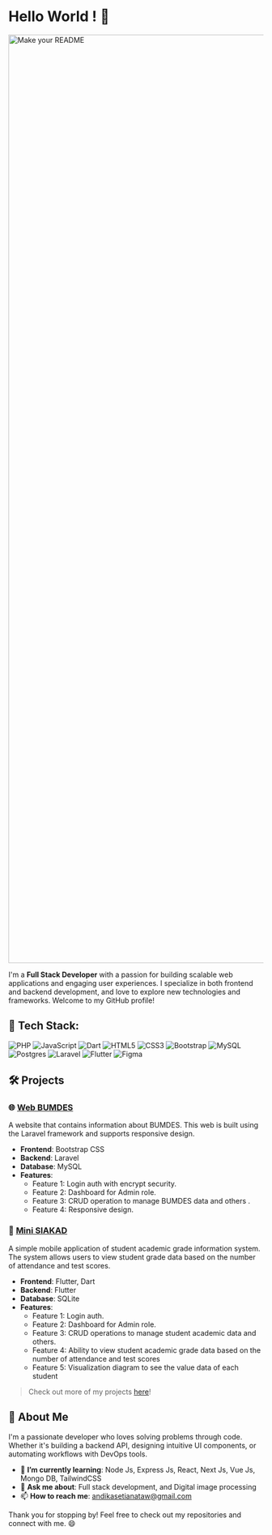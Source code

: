 # Hello World ! 👋

<img width="1834" alt="Make your README" src="https://github.com/user-attachments/assets/4f286e4a-508c-47db-8e56-542ec2451d27">

I'm a **Full Stack Developer** with a passion for building scalable web applications and engaging user experiences. I specialize in both frontend and backend development, and love to explore new technologies and frameworks. Welcome to my GitHub profile!


## 🌟 Tech Stack:
![PHP](https://img.shields.io/badge/php-%23777BB4.svg?style=for-the-badge&logo=php&logoColor=white)
![JavaScript](https://img.shields.io/badge/JavaScript-F7DF1E?style=for-the-badge&logo=javascript&logoColor=black)
![Dart](https://img.shields.io/badge/dart-%230175C2.svg?style=for-the-badge&logo=dart&logoColor=white)
![HTML5](https://img.shields.io/badge/HTML5-E34F26?style=for-the-badge&logo=html5&logoColor=white)
![CSS3](https://img.shields.io/badge/CSS3-1572B6?style=for-the-badge&logo=css3&logoColor=white)
![Bootstrap](https://img.shields.io/badge/bootstrap-%238511FA.svg?style=for-the-badge&logo=bootstrap&logoColor=white)
![MySQL](https://img.shields.io/badge/MySQL-4479A1?style=for-the-badge&logo=mysql&logoColor=white)
![Postgres](https://img.shields.io/badge/postgres-%23316192.svg?style=for-the-badge&logo=postgresql&logoColor=white)
![Laravel](https://img.shields.io/badge/Laravel-FF2D20?style=for-the-badge&logo=laravel&logoColor=white)
![Flutter](https://img.shields.io/badge/Flutter-%2302569B.svg?style=for-the-badge&logo=Flutter&logoColor=white)
![Figma](https://img.shields.io/badge/figma-%23F24E1E.svg?style=for-the-badge&logo=figma&logoColor=white)



## 🛠 Projects

### 🌐 [Web BUMDES](https://github.com/Rexxpy/Web-Bumdes)
A website that contains information about BUMDES. This web is built using the Laravel framework and supports responsive design.

- **Frontend**: Bootstrap CSS
- **Backend**: Laravel
- **Database**: MySQL
- **Features**:
  - Feature 1: Login auth with encrypt security.
  - Feature 2: Dashboard for Admin role.
  - Feature 3: CRUD operation to manage BUMDES data and others .
  - Feature 4: Responsive design.

### 📱 [Mini SIAKAD](https://github.com/Rexxpy/Mini-Siakad)
A simple mobile application of student academic grade information system. The system allows users to view student grade data based on the number of attendance and test scores.

- **Frontend**: Flutter, Dart
- **Backend**: Flutter
- **Database**: SQLite
- **Features**:
  - Feature 1: Login auth.
  - Feature 2: Dashboard for Admin role.
  - Feature 3: CRUD operations to manage student academic data and others.
  - Feature 4: Ability to view student academic grade data based on the number of attendance and test scores
  - Feature 5: Visualization diagram to see the value data of each student 

> Check out more of my projects [here](https://github.com/Rexxpy?tab=repositories)!


## 🚀 About Me
I'm a passionate developer who loves solving problems through code. Whether it's building a backend API, designing intuitive UI components, or automating workflows with DevOps tools.

- 🌱 **I’m currently learning**: Node Js, Express Js, React, Next Js, Vue Js, Mongo DB, TailwindCSS 
- 💬 **Ask me about**: Full stack development, and Digital image processing
- 📫 **How to reach me**: [andikasetianataw@gmail.com](mailto:andikasetianataw@gmail.com)
  

Thank you for stopping by! Feel free to check out my repositories and connect with me. 😄

